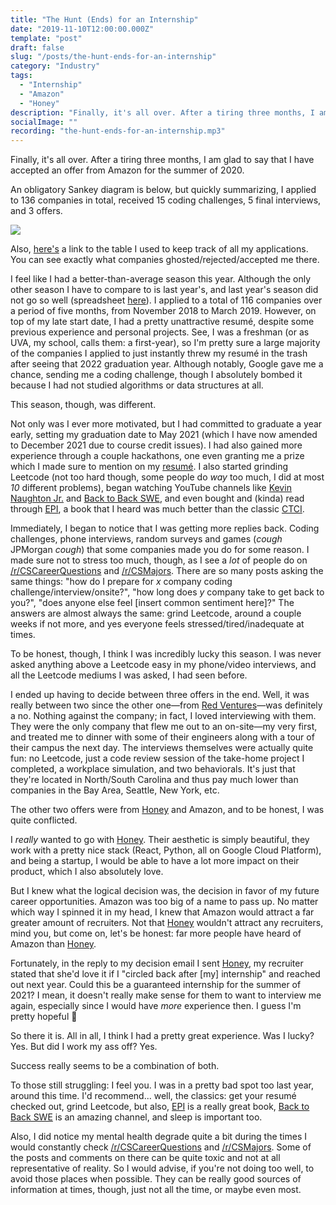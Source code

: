 ```yaml
---
title: "The Hunt (Ends) for an Internship"
date: "2019-11-10T12:00:00.000Z"
template: "post"
draft: false
slug: "/posts/the-hunt-ends-for-an-internship"
category: "Industry"
tags:
  - "Internship"
  - "Amazon"
  - "Honey"
description: "Finally, it's all over. After a tiring three months, I am glad to say that I have accepted an offer from Amazon for the summer of 2020."
socialImage: ""
recording: "the-hunt-ends-for-an-internship.mp3"
---
```


Finally, it's all over. After a tiring three months, I am glad to say that I have accepted an offer from Amazon for the summer of 2020.

An obligatory Sankey diagram is below, but quickly summarizing, I applied to 136 companies in total, received 15 coding challenges, 5 final interviews, and 3 offers.

![](/media/the-hunt-ends-for-an-internship/sankey.png)

Also, [here's](https://www.notion.so/mnjn/a370aa0d1cea4874b4496b979df4318e?v=7fe6c063d87e4c029efd28290f5ae161) a link to the table I used to keep track of all my applications. You can see exactly what companies ghosted/rejected/accepted me there.

I feel like I had a better-than-average season this year. Although the only other season I have to compare to is last year's, and last year's season did not go so well (spreadsheet [here](https://docs.google.com/spreadsheets/d/1S4pC0Ju17ujU4SLyk0ubMR5M2q_CKPyYd3xG8wOZZC4/edit?usp=sharing)). I applied to a total of 116 companies over a period of five months, from November 2018 to March 2019. However, on top of my late start date, I had a pretty unattractive resumé, despite some previous experience and personal projects. See, I was a freshman (or as UVA, my school, calls them: a first-year), so I'm pretty sure a large majority of the companies I applied to just instantly threw my resumé in the trash after seeing that 2022 graduation year. Although notably, Google gave me a chance, sending me a coding challenge, though I absolutely bombed it because I had not studied algorithms or data structures at all.

This season, though, was different.

Not only was I ever more motivated, but I had committed to graduate a year early, setting my graduation date to May 2021 (which I have now amended to December 2021 due to course credit issues). I had also gained more experience through a couple hackathons, one even granting me a prize which I made sure to mention on my [resumé](/resume.pdf). I also started grinding Leetcode (not too hard though, some people do _way_ too much, I did at most _10_ different problems), began watching YouTube channels like [Kevin Naughton Jr.](https://www.youtube.com/channel/UCKvwPt6BifPP54yzH99ff1g) and [Back to Back SWE](https://www.youtube.com/channel/UCmJz2DV1a3yfgrR7GqRtUUA), and even bought and (kinda) read through [EPI](http://elementsofprogramminginterviews.com), a book that I heard was much better than the classic [CTCI](http://www.crackingthecodinginterview.com).

Immediately, I began to notice that I was getting more replies back. Coding challenges, phone interviews, random surveys and games (_cough_ JPMorgan _cough_) that some companies made you do for some reason. I made sure not to stress too much, though, as I see a _lot_ of people do on [/r/CSCareerQuestions](https://reddit.com/r/cscareerquestions) and [/r/CSMajors](https://reddit.com/r/csmajors). There are so many posts asking the same things: "how do I prepare for _x_ company coding challenge/interview/onsite?", "how long does _y_ company take to get back to you?", "does anyone else feel [insert common sentiment here]?" The answers are almost always the same: grind Leetcode, around a couple weeks if not more, and yes everyone feels stressed/tired/inadequate at times.

To be honest, though, I think I was incredibly lucky this season. I was never asked anything above a Leetcode easy in my phone/video interviews, and all the Leetcode mediums I was asked, I had seen before.

I ended up having to decide between three offers in the end. Well, it was really between two since the other one—from [Red Ventures](https://redventures.com)—was definitely a no. Nothing against the company; in fact, I loved interviewing with them. They were the only company that flew me out to an on-site—my very first, and treated me to dinner with some of their engineers along with a tour of their campus the next day. The interviews themselves were actually quite fun: no Leetcode, just a code review session of the take-home project I completed, a workplace simulation, and two behaviorals. It's just that they're located in North/South Carolina and thus pay much lower than companies in the Bay Area, Seattle, New York, etc.

The other two offers were from [Honey](https://joinhoney.com) and Amazon, and to be honest, I was quite conflicted.

I _really_ wanted to go with [Honey](https://joinhoney.com). Their aesthetic is simply beautiful, they work with a pretty nice stack (React, Python, all on Google Cloud Platform), and being a startup, I would be able to have a lot more impact on their product, which I also absolutely love.

But I knew what the logical decision was, the decision in favor of my future career opportunities. Amazon was too big of a name to pass up. No matter which way I spinned it in my head, I knew that Amazon would attract a far greater amount of recruiters. Not that [Honey](https://joinhoney.com) wouldn't attract any recruiters, mind you, but come on, let's be honest: far more people have heard of Amazon than [Honey](https://joinhoney.com).

Fortunately, in the reply to my decision email I sent [Honey](https://joinhoney.com), my recruiter stated that she'd love it if I "circled back after [my] internship" and reached out next year. Could this be a guaranteed internship for the summer of 2021? I mean, it doesn't really make sense for them to want to interview me again, especially since I would have _more_ experience then. I guess I'm pretty hopeful 🙂

So there it is. All in all, I think I had a pretty great experience. Was I lucky? Yes. But did I work my ass off? Yes.

Success really seems to be a combination of both.

To those still struggling: I feel you. I was in a pretty bad spot too last year, around this time. I'd recommend... well, the classics: get your resumé checked out, grind Leetcode, but also, [EPI](https://elementsofprogramminginterviews.com) is a really great book, [Back to Back SWE](https://www.youtube.com/channel/UCmJz2DV1a3yfgrR7GqRtUUA) is an amazing channel, and sleep is important too.

Also, I did notice my mental health degrade quite a bit during the times I would constantly check [/r/CSCareerQuestions](https://reddit.com/r/cscareerquestions) and [/r/CSMajors](https://reddit.com/r/csmajors). Some of the posts and comments on there can be quite toxic and not at all representative of reality. So I would advise, if you're not doing too well, to avoid those places when possible. They can be really good sources of information at times, though, just not all the time, or maybe even most.
